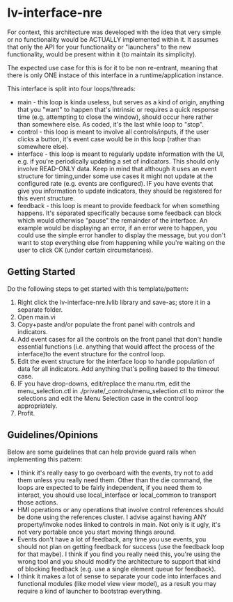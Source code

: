 # lv-interface-nre

For context, this architecture was developed with the idea that very simple or no functionality would be ACTUALLY implemented within it. It assumes that only the API for your functionality or "launchers" to the new functionality, would be present within it (to maintain its simplicity).

The expected use case for this is for it to be non re-entrant, meaning that there is only ONE instace of this interface in a runtime/application instance.

This interface is split into four loops/threads:

 * main - this loop is kinda useless, but serves as a kind of origin, anything that you "want" to happen that's intrinsic or requires a quick response time (e.g. attempting to close the window), should occur here rather than somewhere else. As coded, it's the last while loop to "stop".
 * control - this loop is meant to involve all controls/inputs, if the user clicks a button, it's event case would be in this loop (rather than somewhere else).
 * interface - this loop is meant to regularly update information with the UI, e.g. if you're periodically updating a set of indicators. This should only involve READ-ONLY data. Keep in mind that although it uses an event structure for timing,under some use cases it might not update at the configured rate (e.g. events are configured). IF you have events that give you information to update indicators, they should be registered for this event structure.
 * feedback - this loop is meant to provide feedback for when something happens. It's separated specifically because some feedback can block which would otherwise "pause" the remainder of the interface. An example would be displaying an error, if an error were to happen, you could use the simple error handler to display the message, but you don't want to stop everything else from happening while you're waiting on the user to click OK (under certain circumstances).

## Getting Started

Do the following steps to get started with this template/pattern:

 1. Right click the lv-interface-nre.lvlib library and save-as; store it in a separate folder.
 2. Open main.vi
 3. Copy+paste and/or populate the front panel with controls and indicators.
 4. Add event cases for all the controls on the front panel that don't handle essential functions (i.e. anything that would affect the process of the interface)to the event structure for the control loop.
 5. Edit the event structure for the interface loop to handle population of data for all indicators. Add anything that's polling based to the timeout case.
 6. IF you have drop-downs, edit/replace the manu.rtm, edit the menu_selection.ctl in ./private/_controls/menu_selection.ctl to mirror the selections and edit the Menu Selection case in the control loop appropriately.
 7. Profit. 

## Guidelines/Opinions

Below are some guidelines that can help provide guard rails when implementing this pattern:

* I think it's really easy to go overboard with the events, try not to add them unless you really need them. Other than the die command, the loops are expected to be fairly independent, if you need them to interact, you should use local_interface or local_common to transport those actions.
* HMI operations or any operations that involve control references should be done using the references cluster. I advise against having ANY property/invoke nodes linked to controls in main. Not only is it ugly, it's not very portable once you start moving things around.
* Events don't have a lot of feedback, any time you use events, you should not plan on getting feedback for success (use the feedback loop for that maybe). I think if you find you really need this, you're using the wrong tool and you should modify the architecture to support that kind of blocking feedback (e.g. use a single element queue for feedback).
* I think it makes a lot of sense to separate your code into interfaces and functional modules (like model view view model), as a result you may require a kind of launcher to bootstrap everything.
